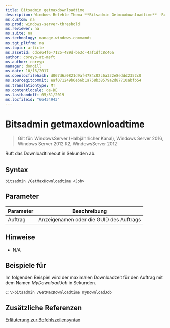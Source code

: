 ```yaml
---
title: Bitsadmin getmaxdownloadtime
description: Windows-Befehle Thema **Bitsadmin Getmaxdownloadtime** -Ruft die Downloadtimeout in Sekunden ab.
ms.custom: na
ms.prod: windows-server-threshold
ms.reviewer: na
ms.suite: na
ms.technology: manage-windows-commands
ms.tgt_pltfrm: na
ms.topic: article
ms.assetid: cdce64f6-7125-489d-be3c-4af1dfc8c46a
author: coreyp-at-msft
ms.author: coreyp
manager: dongill
ms.date: 10/16/2017
ms.openlocfilehash: d067d6a0821d9af4784c02c6a332e8eddd2352c0
ms.sourcegitcommit: eaf071249b6eb6b1a758b38579a2d87710abfb54
ms.translationtype: MT
ms.contentlocale: de-DE
ms.lasthandoff: 05/31/2019
ms.locfileid: "66434943"
---
```

# <a name="bitsadmin-getmaxdownloadtime"></a>Bitsadmin getmaxdownloadtime

>Gilt für: WindowsServer (Halbjährlicher Kanal), Windows Server 2016, Windows Server 2012 R2, WindowsServer 2012

Ruft das Downloadtimeout in Sekunden ab.

## <a name="syntax"></a>Syntax

```
bitsadmin /GetMaxDownloadtime <Job> 
```

## <a name="parameters"></a>Parameter

|Parameter|Beschreibung|
|-------|--------|
|Auftrag|Anzeigenamen oder die GUID des Auftrags|

## <a name="remarks"></a>Hinweise

-   N\/A

## <a name="BKMK_examples"></a>Beispiele für
Im folgenden Beispiel wird der maximalen Downloadzeit für den Auftrag mit dem Namen *MyDownloadJob* in Sekunden.

```
C:\>bitsadmin /GetMaxDownloadtime myDownloadJob
```

## <a name="additional-references"></a>Zusätzliche Referenzen
[Erläuterung zur Befehlszeilensyntax](command-line-syntax-key.md)


